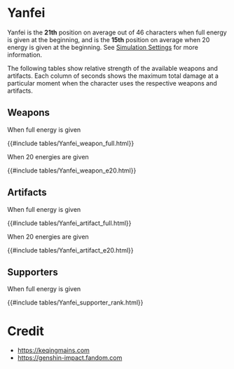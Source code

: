 # Yanfei

Yanfei is the **21th** position on average out of 46
characters when full energy is given at the beginning, and is the
**15th** position on average when 20 energy is given at the
beginning. See [Simulation Settings](./simulation_settings.md) for more
information.

The following tables show relative strength of the available weapons and
artifacts. Each column of seconds shows the maximum total damage at a
particular moment when the character uses the respective weapons and
artifacts.

## Weapons

When full energy is given

{{#include tables/Yanfei_weapon_full.html}}

When 20 energies are given

{{#include tables/Yanfei_weapon_e20.html}}

## Artifacts

When full energy is given

{{#include tables/Yanfei_artifact_full.html}}

When 20 energies are given

{{#include tables/Yanfei_artifact_e20.html}}

## Supporters

When full energy is given

{{#include tables/Yanfei_supporter_rank.html}}

# Credit

- <https://keqingmains.com>
- <https://genshin-impact.fandom.com>

